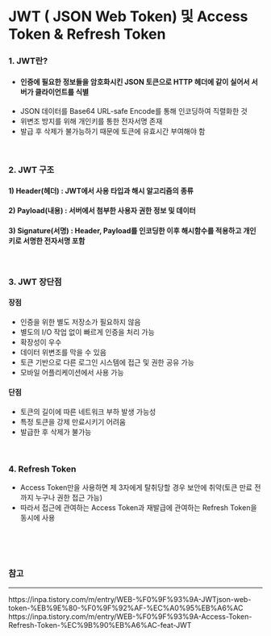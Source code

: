# JWT ( JSON Web Token) 및 Access Token & Refresh Token

### 1. JWT란?
- #### 인증에 필요한 정보들을 암호화시킨 JSON 토큰으로 HTTP 헤더에 같이 실어서 서버가 클라이언트를 식별
- JSON 데이터를 Base64 URL-safe Encode를 통해 인코딩하여 직렬화한 것
- 위변조 방지를 위해 개인키를 통한 전자서명 존재
- 발급 후 삭제가 불가능하기 때문에 토큰에 유효시간 부여해야 함

<br>

### 2. JWT 구조
#### 1) Header(헤더) : JWT에서 사용 타입과 해시 알고리즘의 종류
#### 2) Payload(내용) : 서버에서 첨부한 사용자 권한 정보 및 데이터
#### 3) Signature(서명) : Header, Payload를 인코딩한 이후 해시함수를 적용하고 개인키로 서명한 전자서명 포함
<br>

### 3. JWT 장단점
#### 장점
- 인증을 위한 별도 저장소가 필요하지 않음
- 별도의 I/O 작업 없이 빠르게 인증을 처리 가능
- 확장성이 우수
- 데이터 위변조를 막을 수 있음
- 토큰 기반으로 다른 로그인 시스템에 접근 및 권한 공유 가능
- 모바일 어플리케이션에서 사용 가능

#### 단점
- 토큰의 길이에 따른 네트워크 부하 발생 가능성
- 특정 토큰을 강제 만료시키기 어려움
- 발급한 후 삭제가 불가능

<br>

### 4. Refresh Token
- Access Token만을 사용하면 제 3자에게 탈취당할 경우 보안에 취약(토큰 만료 전까지 누구나 권한 접근 가능)
- 따라서 접근에 관여하는 Access Token과 재발급에 관여하는 Refresh Token을 동시에 사용

<br><br><br>

### 참고
<hr>
https://inpa.tistory.com/m/entry/WEB-%F0%9F%93%9A-JWTjson-web-token-%EB%9E%80-%F0%9F%92%AF-%EC%A0%95%EB%A6%AC <br>
https://inpa.tistory.com/m/entry/WEB-%F0%9F%93%9A-Access-Token-Refresh-Token-%EC%9B%90%EB%A6%AC-feat-JWT
